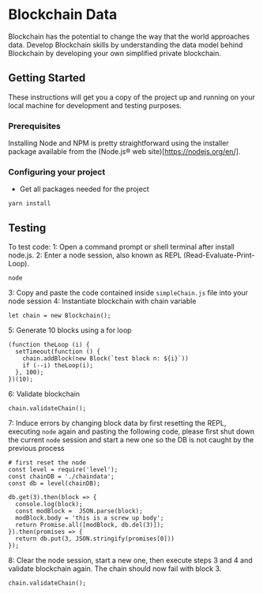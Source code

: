 # Blockchain Data

Blockchain has the potential to change the way that the world approaches data. Develop Blockchain skills by understanding the data model behind Blockchain by developing your own simplified private blockchain.

## Getting Started

These instructions will get you a copy of the project up and running on your local machine for development and testing purposes.

### Prerequisites

Installing Node and NPM is pretty straightforward using the installer package available from the (Node.js® web site)[https://nodejs.org/en/].

### Configuring your project

- Get all packages needed for the project
```
yarn install
```

## Testing

To test code:
1: Open a command prompt or shell terminal after install node.js.
2: Enter a node session, also known as REPL (Read-Evaluate-Print-Loop).
```
node
```
3: Copy and paste the code contained inside `simpleChain.js` file into your node session
4: Instantiate blockchain with chain variable
```
let chain = new Blockchain();
```
5: Generate 10 blocks using a for loop
```
(function theLoop (i) {
  setTimeout(function () {
    chain.addBlock(new Block(`test block n: ${i}`))
    if (--i) theLoop(i);
  }, 100);
})(10);
```
6: Validate blockchain
```
chain.validateChain();
```
7: Induce errors by changing block data by first resetting the REPL, executing `node` again and pasting the following code, please first shut down the current `node` session and start a new one so the DB is not caught by the previous process
```
# first reset the node
const level = require('level');
const chainDB = './chaindata';
const db = level(chainDB);

db.get(3).then(block => {
  console.log(block);
  const modBlock =  JSON.parse(block);
  modBlock.body = 'this is a screw up body';
  return Promise.all([modBlock, db.del(3)]);
}).then(promises => {
  return db.put(3, JSON.stringify(promises[0]))
});
```
8: Clear the node session, start a new one, then execute steps 3 and 4 and validate blockchain again. The chain should now fail with block 3.
```
chain.validateChain();
```
